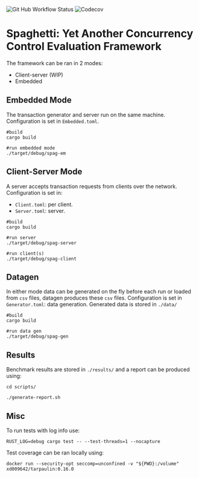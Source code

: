 ![Git Hub Workflow Status](https://img.shields.io/github/workflow/status/jackwaudby/spaghetti/Rust?logo=Github)
![Codecov](https://img.shields.io/codecov/c/github/jackwaudby/spaghetti?logo=codecov)

# Spaghetti: Yet Another Concurrency Control Evaluation Framework

The framework can be ran in 2 modes:
+ Client-server (WIP)
+ Embedded

## Embedded Mode

The transaction generator and server run on the same machine.
Configuration is set in `Embedded.toml`.
```
#build
cargo build

#run embedded mode
./target/debug/spag-em
```

## Client-Server Mode

A server accepts transaction requests from clients over the network.
Configuration is set in:
* `Client.toml`: per client.
* `Server.toml`: server.

```
#build
cargo build

#run server
./target/debug/spag-server

#run client(s)
./target/debug/spag-client
```

## Datagen

In either mode data can be generated on the fly before each run or loaded from `csv` files, datagen produces these `csv` files.
Configuration is set in `Generator.toml`: data generation.
 Generated data is stored in `./data/`

```
#build
cargo build

#run data gen
./target/debug/spag-gen
```

## Results

Benchmark results are stored in `./results/` and a report can be produced using:
```
cd scripts/

./generate-report.sh
```

## Misc
To run tests with log info use:
```
RUST_LOG=debug cargo test -- --test-threads=1 --nocapture
```

Test coverage can be ran locally using:
```
docker run --security-opt seccomp=unconfined -v "${PWD}:/volume" xd009642/tarpaulin:0.16.0
```
